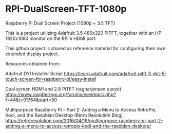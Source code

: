# RPI-DualScreen-TFT-1080p

Raspberry Pi Dual Screen Project (1080p + 3.5 TFT)

This is a project utilizing Adafruit 3.5 480x320 PiTFT, together with an HP 1920x1080 monitor on the RPi's HDMI port.

This github project is shared as reference material for configuring their own extended display project.


Resources obtained from:

Adafruit DYI Installer Script
https://learn.adafruit.com/adafruit-pitft-3-dot-5-touch-screen-for-raspberry-pi/easy-install

Dual screen HDMI and 2.8 PiTFT (ragnarjensen's post)
https://www.raspberrypi.org/forums/viewtopic.php?f=44&t=91764&start=50

Multipurpose Raspberry Pi – Part 2: Adding a Menu to Access RetroPie, Kodi, and the Raspbian Desktop (Retro Resolution Blog)
https://retroresolution.com/2016/04/19/multipurpose-raspberry-pi-part-2-adding-a-menu-to-access-retropie-kodi-and-the-raspbian-desktop/
